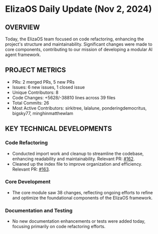 # ElizaOS Daily Update (Nov 2, 2024)

## OVERVIEW 
Today, the ElizaOS team focused on code refactoring, enhancing the project's structure and maintainability. Significant changes were made to core components, contributing to our mission of developing a modular AI agent framework.

## PROJECT METRICS
- PRs: 2 merged PRs, 5 new PRs
- Issues: 6 new issues, 1 closed issue
- Unique Contributors: 8
- Code Changes: +5628/-38810 lines across 39 files
- Total Commits: 26
- Most Active Contributors: sirkitree, lalalune, ponderingdemocritus, bigsky77, minghinmatthewlam

## KEY TECHNICAL DEVELOPMENTS

### Code Refactoring
- Conducted import work and cleanup to streamline the codebase, enhancing readability and maintainability. Relevant PR: [#162](https://github.com/elizaos/eliza/pull/162).
- Cleaned up the index file to improve organization and efficiency. Relevant PR: [#163](https://github.com/elizaos/eliza/pull/163).

### Core Development
- The core module saw 38 changes, reflecting ongoing efforts to refine and optimize the foundational components of the ElizaOS framework.

### Documentation and Testing
- No new documentation enhancements or tests were added today, focusing primarily on code refactoring efforts.